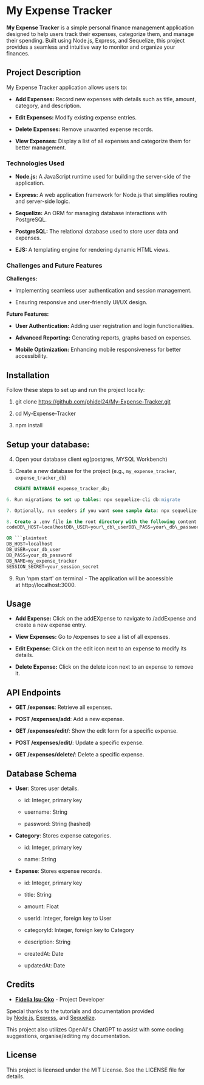 My Expense Tracker
==================

**My Expense Tracker** is a simple personal finance management application designed to help users track their expenses, categorize them, and manage their spending. Built using Node.js, Express, and Sequelize, this project provides a seamless and intuitive way to monitor and organize your finances.

Project Description
-------------------

My Expense Tracker application allows users to:

*   **Add Expenses:** Record new expenses with details such as title, amount, category, and description.
    
*   **Edit Expenses:** Modify existing expense entries.
    
*   **Delete Expenses:** Remove unwanted expense records.
    
*   **View Expenses:** Display a list of all expenses and categorize them for better management.
    

### Technologies Used

*   **Node.js:** A JavaScript runtime used for building the server-side of the application.
    
*   **Express:** A web application framework for Node.js that simplifies routing and server-side logic.
    
*   **Sequelize:** An ORM for managing database interactions with PostgreSQL.
    
*   **PostgreSQL:** The relational database used to store user data and expenses.
    
*   **EJS:** A templating engine for rendering dynamic HTML views.
    

### Challenges and Future Features

**Challenges:**

*   Implementing seamless user authentication and session management.
    
*   Ensuring responsive and user-friendly UI/UX design.
    

**Future Features:**

*   **User Authentication:** Adding user registration and login functionalities.
    
*   **Advanced Reporting:** Generating reports, graphs based on expenses.
    
*   **Mobile Optimization:** Enhancing mobile responsiveness for better accessibility.
    

Installation
------------

Follow these steps to set up and run the project locally:

1.  git clone https://github.com/phidel24/My-Expense-Tracker.git
    
2.  cd My-Expense-Tracker 
    
3.  npm install
      
## Setup your database: 
4. Open your database client eg(postgres, MYSQL Workbench)

5. Create a new database for the project (e.g., `my_expense_tracker`, `expense_tracker_db`)
```sql
   CREATE DATABASE expense_tracker_db;

6. Run migrations to set up tables: npx sequelize-cli db:migrate

7. Optionally, run seeders if you want some sample data: npx sequelize-cli db:seed:all

8. Create a .env file in the root directory with the following content:
codeDB\_HOST=localhostDB\_USER=your\_db\_userDB\_PASS=your\_db\_passwordDB\_NAME=my\_expense\_trackerSESSION\_SECRET=your\_session\_secret

OR ```plaintext
DB_HOST=localhost
DB_USER=your_db_user
DB_PASS=your_db_password
DB_NAME=my_expense_tracker
SESSION_SECRET=your_session_secret
```
    
9.  Run 'npm start' on terminal - The application will be accessible at http://localhost:3000.
    

Usage
-----

*   **Add Expense:** Click on the addEXpense to navigate to /addExpense and create a new expense entry.
    
*   **View Expenses:** Go to /expenses to see a list of all expenses.
    
*   **Edit Expense:** Click on the edit icon next to an expense to modify its details.
    
*   **Delete Expense:** Click on the delete icon next to an expense to remove it.
    

API Endpoints
-------------

*   **GET /expenses**: Retrieve all expenses.
    
*   **POST /expenses/add**: Add a new expense.
    
*   **GET /expenses/edit/**: Show the edit form for a specific expense.
    
*   **POST /expenses/edit/**: Update a specific expense.
    
*   **GET /expenses/delete/**: Delete a specific expense.
    

Database Schema
---------------

*   **User**: Stores user details.
    
    *   id: Integer, primary key
        
    *   username: String
        
    *   password: String (hashed)
        
*   **Category**: Stores expense categories.
    
    *   id: Integer, primary key
        
    *   name: String
        
*   **Expense**: Stores expense records.
    
    *   id: Integer, primary key
        
    *   title: String
        
    *   amount: Float
        
    *   userId: Integer, foreign key to User
        
    *   categoryId: Integer, foreign key to Category
        
    *   description: String
        
    *   createdAt: Date
        
    *   updatedAt: Date
        

Credits
-------

*   [**Fidelia Isu-Oko**](https://github.com/phidel24) - Project Developer
    

Special thanks to the tutorials and documentation provided by [Node.js](https://nodejs.org/), [Express](https://expressjs.com/), and [Sequelize](https://sequelize.org/).

This project also utilizes OpenAI's ChatGPT to assist with some coding suggestions, organise/editing my documentation.

License
-------

This project is licensed under the MIT License. See the LICENSE file for details.
